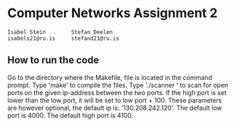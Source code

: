 # Computer Networks Assignment 2
    Isabel Stein        Stefan Deelen
    isabels21@ru.is     stefand21@ru.is

## How to run the code
Go to the directory where the Makefile, file is located in the command prompt. 
Type 'make' to compile the files. 
Type './scanner <ip-addr> <low port> <high port>' to scan for open ports on the given ip-address between the two ports.
If the high port is set lower than the low port, it will be set to low port + 100.
These parameters are however optional, the default ip is: '130.208.242.120'. 
The default low port is 4000. The default high port is 4100.